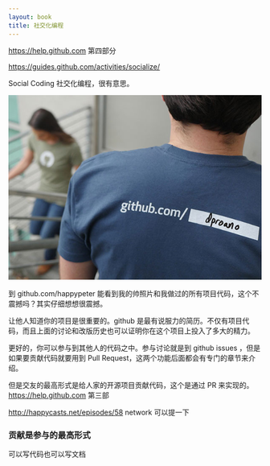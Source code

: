 ```yaml
---
layout: book
title: 社交化编程
---
```


https://help.github.com 第四部分

https://guides.github.com/activities/socialize/

Social Coding 社交化编程，很有意思。

![](images/be_social/pretty_url.jpg)

到 github.com/happypeter 能看到我的帅照片和我做过的所有项目代码，这个不震撼吗？其实仔细想想很震撼。

让他人知道你的项目是很重要的。github 是最有说服力的简历。不仅有项目代码，而且上面的讨论和改版历史也可以证明你在这个项目上投入了多大的精力。

更好的，你可以参与到其他人的代码之中。参与讨论就是到 github issues ，但是如果要贡献代码就要用到  Pull Request，这两个功能后面都会有专门的章节来介绍。

但是交友的最高形式是给人家的开源项目贡献代码，这个是通过 PR 来实现的。https://help.github.com 第三部




http://happycasts.net/episodes/58 network 可以提一下

### 贡献是参与的最高形式

可以写代码也可以写文档
